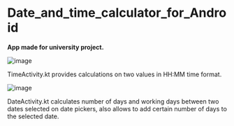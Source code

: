 # Date_and_time_calculator_for_Android
__App made for university project.__<br>

![image](https://user-images.githubusercontent.com/55097930/232544730-5df11c8a-e5bd-4a32-b3f6-209d1a130323.png)

TimeActivity.kt provides calculations on two values in HH:MM time format.

![image](https://user-images.githubusercontent.com/55097930/232544873-ebee3f7e-2a12-4d01-9c3a-6d70f16ccd69.png)

DateActivity.kt calculates number of days and working days between two dates selected on date pickers, also allows to add certain number of days to the selected date.

